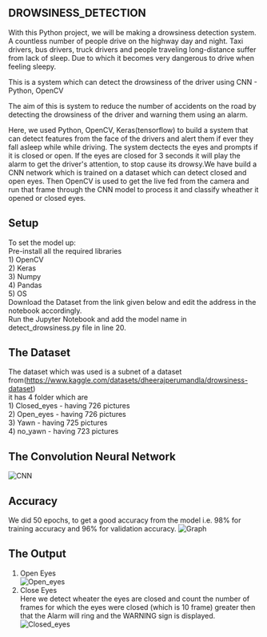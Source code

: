DROWSINESS_DETECTION
----------------------
With this Python project, we will be making a drowsiness detection system. A countless number of people drive on the highway day and night. Taxi drivers, bus drivers, truck drivers and people traveling long-distance suffer from lack of sleep. Due to which it becomes very dangerous to drive when feeling sleepy.

This is a system which can detect the drowsiness of the driver using CNN - Python, OpenCV

The aim of this is system to reduce the number of accidents on the road by detecting the drowsiness of the driver and warning them using an alarm. 

Here, we used Python, OpenCV, Keras(tensorflow) to build a system that can detect features from the face of the drivers and alert them if ever they fall asleep while while driving. The system dectects the eyes and prompts if it is closed or open. If the eyes are closed for 3 seconds it will play the alarm to get the driver's attention, to stop cause its drowsy.We have build a CNN network which is trained on a dataset which can detect closed and open eyes. Then OpenCV is used to get the live fed from the camera and run that frame through the CNN model to process it and classify wheather it opened or closed eyes.

## Setup
To set the model up:<br />
Pre-install all the required libraries <br />1) OpenCV<br />
                                       2) Keras<br />
                                       3) Numpy<br />
                                       4) Pandas<br />
                                       5) OS<br />
Download the Dataset from the link given below and edit the address in the notebook accordingly.<br />
Run the Jupyter Notebook and add the model name in detect_drowsiness.py file in line 20.<br />

## The Dataset
The dataset which was used is a subnet of a dataset from(https://www.kaggle.com/datasets/dheerajperumandla/drowsiness-dataset)<br />
it has 4 folder which are <br />1) Closed_eyes - having 726 pictures<br />
                          2) Open_eyes - having 726 pictures<br />
                          3) Yawn - having 725 pictures<br />
                          4) no_yawn - having 723 pictures<br />

## The Convolution Neural Network
![CNN](https://user-images.githubusercontent.com/16632408/159187014-4bc4b70e-98d6-4313-873f-997ded2eff27.png)

## Accuracy 
We did 50 epochs, to get a good accuracy from the model i.e. 98% for training accuracy and 96% for validation accuracy.
![Graph](https://user-images.githubusercontent.com/16632408/159187004-92a72662-ddfe-471d-8bd6-65a3593a70a1.png)

## The Output 
1. Open Eyes<br />
![Open_eyes](https://user-images.githubusercontent.com/16632408/159187179-b557ab8e-fb8c-4408-850b-417893014f8c.png)
2. Close Eyes<br />
Here we detect wheater the eyes are closed and count the number of frames for which the eyes were closed (which is 10 frame) greater then that the Alarm will ring and the WARNING sign is displayed.
![Closed_eyes](https://user-images.githubusercontent.com/16632408/159187305-68cbdee3-8325-4216-85e3-7dbb66a429fb.png)


